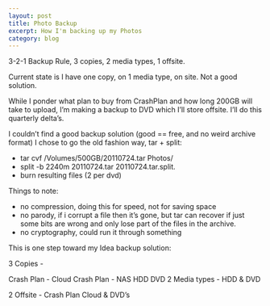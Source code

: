 ```yaml
---
layout: post
title: Photo Backup
excerpt: How I'm backing up my Photos
category: blog
---
```


3-2-1 Backup Rule, 3 copies, 2 media types, 1 offsite.

Current state is I have one copy, on 1 media type, on site. Not a good solution.

While I ponder what plan to buy from CrashPlan and how long 200GB will take to upload, I’m making a backup to DVD which I’ll store offsite. I’ll do this quarterly delta’s.

I couldn’t find a good backup solution (good == free, and no weird archive format) I chose to go the old fashion way, tar + split:

* tar cvf /Volumes/500GB/20110724.tar Photos/
* split -b 2240m 20110724.tar 20110724.tar.split.
* burn resulting files (2 per dvd)

Things to note:

* no compression, doing this for speed, not for saving space
* no parody, if i corrupt a file then it’s gone, but tar can recover if just some bits are wrong and only lose part of the files in the archive.
* no cryptography, could run it through something

This is one step toward my Idea backup solution:

3 Copies -

Crash Plan - Cloud
Crash Plan - NAS HDD
DVD
2 Media types - HDD & DVD

2 Offsite - Crash Plan Cloud & DVD’s

